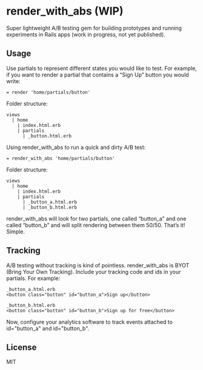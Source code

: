 # render_with_abs (WIP)
Super lightweight A/B testing gem for building prototypes and running experiments in Rails apps (work in progress, not yet published).

## Usage
Use partials to represent different states you would like to test. For example, if you want to render a partial that contains a “Sign Up” button you would write:

    = render 'home/partials/button'
    
Folder structure:

    views
      | home
        | index.html.erb
        | partials
          | _button.html.erb
          
Using render_with_abs to run a quick and dirty A/B test:

    = render_with_abs 'home/partials/button'
    
Folder structure:

    views
      | home
        | index.html.erb
        | partials
          | _button_a.html.erb
          | _button_b.html.erb
          
render_with_abs will look for two partials, one called “button_a” and one called “button_b” and will split rendering between them 50/50. That’s it! Simple.

## Tracking
A/B testing without tracking is kind of pointless. render_with_abs is BYOT (Bring Your Own Tracking). Include your tracking code and ids in your partials. For example:

    _button_a.html.erb
    <button class="button" id="button_a">Sign up</button>
    
    _button_b.html.erb
    <button class="button" id="button_b">Sign up for free</button>
    
Now, configure your analytics software to track events attached to id="button_a" and id="button_b".

## License
MIT
